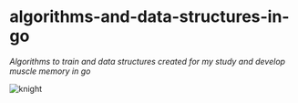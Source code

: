 # algorithms-and-data-structures-in-go

*Algorithms to train and data structures created for my study and develop muscle memory in go*

![knight](https://github.com/jean0t/algorythms-and-data-structures-in-go/assets/127698173/6f46f6e0-acf7-498a-8b06-6bb63116929a)
